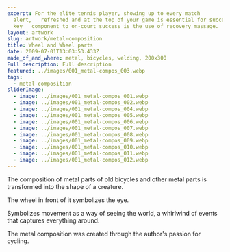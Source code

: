 ```yaml
---
excerpt: For the elite tennis player, showing up to every match
  alert,   refreshed and at the top of your game is essential for success. One
  key   component to on-court success is the use of recovery massage.
layout: artwork
slug: artwork/metal-composition
title: Wheel and Wheel parts
date: 2009-07-01T13:03:53.433Z
made_of_and_where: metal, bicycles, welding, 200х300
Full description: Full description
featured: ../images/001_metal-compos_003.webp
tags:
  - metal-composition
sliderImage:
  - image: ../images/001_metal-compos_001.webp
  - image: ../images/001_metal-compos_002.webp
  - image: ../images/001_metal-compos_004.webp
  - image: ../images/001_metal-compos_005.webp
  - image: ../images/001_metal-compos_006.webp
  - image: ../images/001_metal-compos_007.webp
  - image: ../images/001_metal-compos_008.webp
  - image: ../images/001_metal-compos_009.webp
  - image: ../images/001_metal-compos_010.webp
  - image: ../images/001_metal-compos_011.webp
  - image: ../images/001_metal-compos_012.webp
---
```

The composition of metal parts of old bicycles and other metal parts is transformed into the shape of a creature.


The wheel in front of it symbolizes the eye.


Symbolizes movement as a way of seeing the world, a whirlwind of events that captures everything around.


The metal composition was created through the author's passion for cycling.